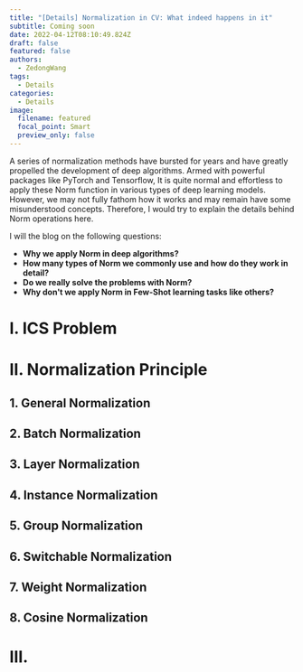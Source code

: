 ```yaml
---
title: "[Details] Normalization in CV: What indeed happens in it"
subtitle: Coming soon
date: 2022-04-12T08:10:49.824Z
draft: false
featured: false
authors:
  - ZedongWang
tags:
  - Details
categories:
  - Details
image:
  filename: featured
  focal_point: Smart
  preview_only: false
---
```

A series of normalization methods have bursted for years and have greatly propelled the development of deep algorithms. Armed with powerful packages like PyTorch and Tensorflow, It is quite normal and effortless to apply these Norm function in various types of deep learning models. However, we may not fully fathom how it works and may remain have some misunderstood concepts. Therefore, I would try to explain the details behind Norm operations here.

I will the blog on the following questions:

* **Why we apply Norm in deep algorithms?**
* **How many types of Norm we commonly use and how do they work in detail?**
* **Do we really solve the problems with Norm?**
* **Why don't we apply Norm in Few-Shot learning tasks like others?**

# Ⅰ. ICS Problem

# Ⅱ. Normalization Principle

## 1. General Normalization
## 2. Batch Normalization
## 3. Layer Normalization
## 4. Instance Normalization
## 5. Group Normalization
## 6. Switchable Normalization
## 7. Weight Normalization
## 8. Cosine Normalization

# Ⅲ. 
